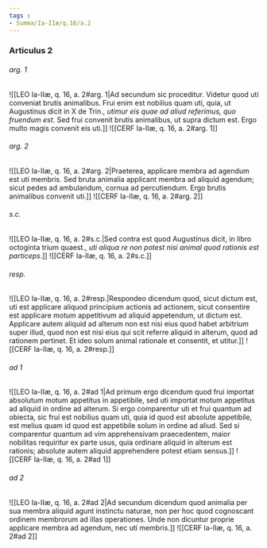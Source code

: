 ```yaml
---
tags : 
- Summa/Ia-IIæ/q.16/a.2
---
```


### Articulus 2

###### arg. 1
![[LEO Ia-IIæ, q. 16, a. 2#arg. 1|Ad secundum sic proceditur. Videtur quod uti conveniat brutis animalibus. Frui enim est nobilius quam uti, quia, ut Augustinus dicit in X de Trin., *utimur eis quae ad aliud referimus, quo fruendum est*. Sed frui convenit brutis animalibus, ut supra dictum est. Ergo multo magis convenit eis uti.]]
![[CERF Ia-IIæ, q. 16, a. 2#arg. 1]]

###### arg. 2
![[LEO Ia-IIæ, q. 16, a. 2#arg. 2|Praeterea, applicare membra ad agendum est uti membris. Sed bruta animalia applicant membra ad aliquid agendum; sicut pedes ad ambulandum, cornua ad percutiendum. Ergo brutis animalibus convenit uti.]]
![[CERF Ia-IIæ, q. 16, a. 2#arg. 2]]

###### s.c.
![[LEO Ia-IIæ, q. 16, a. 2#s.c.|Sed contra est quod Augustinus dicit, in libro octoginta trium quaest., *uti aliqua re non potest nisi animal quod rationis est particeps*.]]
![[CERF Ia-IIæ, q. 16, a. 2#s.c.]]

###### resp.
![[LEO Ia-IIæ, q. 16, a. 2#resp.|Respondeo dicendum quod, sicut dictum est, uti est applicare aliquod principium actionis ad actionem, sicut consentire est applicare motum appetitivum ad aliquid appetendum, ut dictum est. Applicare autem aliquid ad alterum non est nisi eius quod habet arbitrium super illud, quod non est nisi eius qui scit referre aliquid in alterum, quod ad rationem pertinet. Et ideo solum animal rationale et consentit, et utitur.]]
![[CERF Ia-IIæ, q. 16, a. 2#resp.]]

###### ad 1
![[LEO Ia-IIæ, q. 16, a. 2#ad 1|Ad primum ergo dicendum quod frui importat absolutum motum appetitus in appetibile, sed uti importat motum appetitus ad aliquid in ordine ad alterum. Si ergo comparentur uti et frui quantum ad obiecta, sic frui est nobilius quam uti, quia id quod est absolute appetibile, est melius quam id quod est appetibile solum in ordine ad aliud. Sed si comparentur quantum ad vim apprehensivam praecedentem, maior nobilitas requiritur ex parte usus, quia ordinare aliquid in alterum est rationis; absolute autem aliquid apprehendere potest etiam sensus.]]
![[CERF Ia-IIæ, q. 16, a. 2#ad 1]]

###### ad 2
![[LEO Ia-IIæ, q. 16, a. 2#ad 2|Ad secundum dicendum quod animalia per sua membra aliquid agunt instinctu naturae, non per hoc quod cognoscant ordinem membrorum ad illas operationes. Unde non dicuntur proprie applicare membra ad agendum, nec uti membris.]]
![[CERF Ia-IIæ, q. 16, a. 2#ad 2]]

